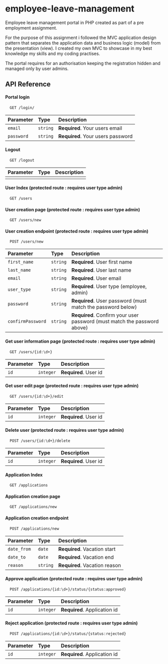 
# employee-leave-management

Employee leave management portal in PHP created as part of a pre employment assignment.

For the purpose of this assignment i followed the MVC application design pattern that separates the application data and business logic (model) from the presentation (view). I created my own MVC to showcase in my best knowledge my skills and my coding practises. 

The portal requires for an authorisation keeping the registration hidden and managed only by user admins.





## API Reference

#### Portal login

```http
  GET /login/
```

| Parameter | Type     | Description                |
| :-------- | :------- | :------------------------- |
| `email` | `string` | **Required**. Your users email |
| `password` | `string` | **Required**. Your users password |

#### Logout

```http
  GET /logout
```

| Parameter | Type     | Description                       |
| :-------- | :------- | :-------------------------------- |
|     |  | |

#### User Index (protected route : requires user type admin)
```http
  GET /users
```
#### User creation page (protected route : requires user type admin)
```http
  GET /users/new
```

#### User creation endpoint (protected route : requires user type admin)
```http
  POST /users/new
```
| Parameter | Type     | Description                       |
| :-------- | :------- | :-------------------------------- |
| `first_name`   | `string` | **Required**. User first name |
| `last_name`   | `string` | **Required**. User last name |
| `email`       | `string` | **Required**. User email |
| `user_type`   | `string` | **Required**. User type (employee, admin) |
| `password` | `string` | **Required**. User password (must match the password below) |
| `confirmPassword` | `string` | **Required**. Confirm your user password (must match the password above) |

#### Get user information page (protected route : requires user type admin)
```http
  GET /users/{id:\d+}
```
| Parameter | Type     | Description                       |
| :-------- | :------- | :-------------------------------- |
| `id`      | `integer` | **Required**. User id |

#### Get user edit page (protected route : requires user type admin)
```http
  GET /users/{id:\d+}/edit
```
| Parameter | Type     | Description                       |
| :-------- | :------- | :-------------------------------- |
| `id`      | `integer` | **Required**. User id |

#### Delete user (protected route : requires user type admin)
```http
  POST /users/{id:\d+}/delete
```
| Parameter | Type     | Description                       |
| :-------- | :------- | :-------------------------------- |
| `id`      | `integer` | **Required**. User id |

#### Application Index 
```http
  GET /applications
```
#### Application creation page
```http
  GET /applications/new
```
#### Application creation endpoint
```http
  POST /applications/new
```
| Parameter | Type     | Description                       |
| :-------- | :------- | :-------------------------------- |
| `date_from`   | `date` | **Required**. Vacation start |
| `date_to`     | `date` | **Required**. Vacation end |
| `reason`       | `string` | **Required**. Vacation reason |

#### Approve application (protected route : requires user type admin)
```http
  POST /applications/{id:\d+}/status/{status:approved}
```
| Parameter | Type     | Description                       |
| :-------- | :------- | :-------------------------------- |
| `id`      | `integer` | **Required**. Application id |

#### Reject application (protected route : requires user type admin)
```http
  POST /applications/{id:\d+}/status/{status:rejected}
```
| Parameter | Type     | Description                       |
| :-------- | :------- | :-------------------------------- |
| `id`      | `integer` | **Required**. Application id |


